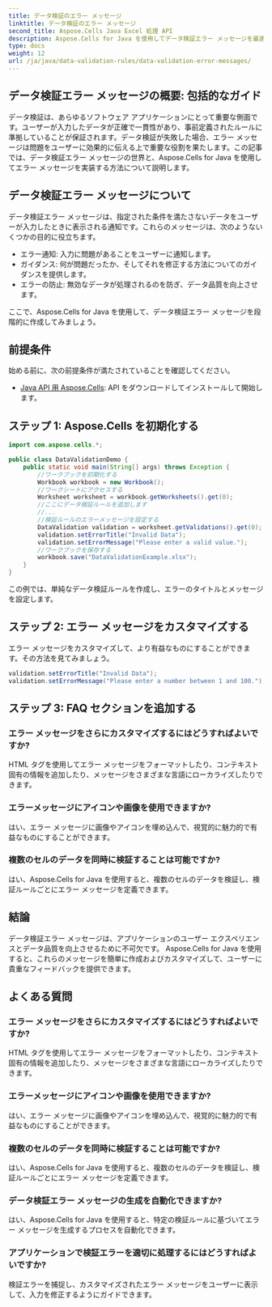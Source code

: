 ```yaml
---
title: データ検証のエラー メッセージ
linktitle: データ検証のエラー メッセージ
second_title: Aspose.Cells Java Excel 処理 API
description: Aspose.Cells for Java を使用してデータ検証エラー メッセージを最適化します。ユーザー エクスペリエンスを作成、カスタマイズ、改善する方法を学びます。
type: docs
weight: 12
url: /ja/java/data-validation-rules/data-validation-error-messages/
---
```


## データ検証エラー メッセージの概要: 包括的なガイド

データ検証は、あらゆるソフトウェア アプリケーションにとって重要な側面です。ユーザーが入力したデータが正確で一貫性があり、事前定義されたルールに準拠していることが保証されます。データ検証が失敗した場合、エラー メッセージは問題をユーザーに効果的に伝える上で重要な役割を果たします。この記事では、データ検証エラー メッセージの世界と、Aspose.Cells for Java を使用してエラー メッセージを実装する方法について説明します。

## データ検証エラー メッセージについて

データ検証エラー メッセージは、指定された条件を満たさないデータをユーザーが入力したときに表示される通知です。これらのメッセージは、次のようないくつかの目的に役立ちます。

- エラー通知: 入力に問題があることをユーザーに通知します。
- ガイダンス: 何が問題だったか、そしてそれを修正する方法についてのガイダンスを提供します。
- エラーの防止: 無効なデータが処理されるのを防ぎ、データ品質を向上させます。

ここで、Aspose.Cells for Java を使用して、データ検証エラー メッセージを段階的に作成してみましょう。

## 前提条件

始める前に、次の前提条件が満たされていることを確認してください。

- [Java API 用 Aspose.Cells](https://releases.aspose.com/cells/java/): API をダウンロードしてインストールして開始します。

## ステップ 1: Aspose.Cells を初期化する

```java
import com.aspose.cells.*;

public class DataValidationDemo {
    public static void main(String[] args) throws Exception {
        //ワークブックを初期化する
        Workbook workbook = new Workbook();
        //ワークシートにアクセスする
        Worksheet worksheet = workbook.getWorksheets().get(0);
        //ここにデータ検証ルールを追加します
        //...
        //検証ルールのエラーメッセージを設定する
        DataValidation validation = worksheet.getValidations().get(0);
        validation.setErrorTitle("Invalid Data");
        validation.setErrorMessage("Please enter a valid value.");
        //ワークブックを保存する
        workbook.save("DataValidationExample.xlsx");
    }
}
```

この例では、単純なデータ検証ルールを作成し、エラーのタイトルとメッセージを設定します。

## ステップ 2: エラー メッセージをカスタマイズする

エラー メッセージをカスタマイズして、より有益なものにすることができます。その方法を見てみましょう。

```java
validation.setErrorTitle("Invalid Data");
validation.setErrorMessage("Please enter a number between 1 and 100.");
```

## ステップ 3: FAQ セクションを追加する

### エラー メッセージをさらにカスタマイズするにはどうすればよいですか?

HTML タグを使用してエラー メッセージをフォーマットしたり、コンテキスト固有の情報を追加したり、メッセージをさまざまな言語にローカライズしたりできます。

### エラーメッセージにアイコンや画像を使用できますか?

はい、エラー メッセージに画像やアイコンを埋め込んで、視覚的に魅力的で有益なものにすることができます。

### 複数のセルのデータを同時に検証することは可能ですか?

はい、Aspose.Cells for Java を使用すると、複数のセルのデータを検証し、検証ルールごとにエラー メッセージを定義できます。

## 結論

データ検証エラー メッセージは、アプリケーションのユーザー エクスペリエンスとデータ品質を向上させるために不可欠です。 Aspose.Cells for Java を使用すると、これらのメッセージを簡単に作成およびカスタマイズして、ユーザーに貴重なフィードバックを提供できます。

## よくある質問

### エラー メッセージをさらにカスタマイズするにはどうすればよいですか?

HTML タグを使用してエラー メッセージをフォーマットしたり、コンテキスト固有の情報を追加したり、メッセージをさまざまな言語にローカライズしたりできます。

### エラーメッセージにアイコンや画像を使用できますか?

はい、エラー メッセージに画像やアイコンを埋め込んで、視覚的に魅力的で有益なものにすることができます。

### 複数のセルのデータを同時に検証することは可能ですか?

はい、Aspose.Cells for Java を使用すると、複数のセルのデータを検証し、検証ルールごとにエラー メッセージを定義できます。

### データ検証エラー メッセージの生成を自動化できますか?

はい、Aspose.Cells for Java を使用すると、特定の検証ルールに基づいてエラー メッセージを生成するプロセスを自動化できます。

### アプリケーションで検証エラーを適切に処理するにはどうすればよいですか?

検証エラーを捕捉し、カスタマイズされたエラー メッセージをユーザーに表示して、入力を修正するようにガイドできます。